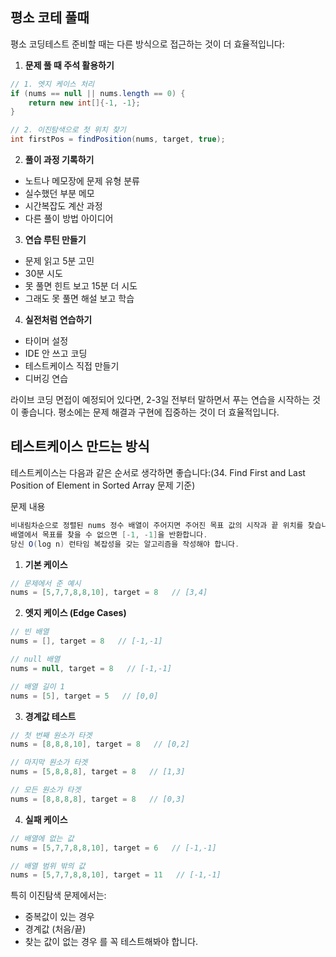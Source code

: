 ## 평소 코테 풀때 

평소 코딩테스트 준비할 때는 다른 방식으로 접근하는 것이 더 효율적입니다:

1. **문제 풀 때 주석 활용하기**
```java
// 1. 엣지 케이스 처리
if (nums == null || nums.length == 0) {
    return new int[]{-1, -1};
}

// 2. 이진탐색으로 첫 위치 찾기
int firstPos = findPosition(nums, target, true);
```

2. **풀이 과정 기록하기**
- 노트나 메모장에 문제 유형 분류
- 실수했던 부분 메모
- 시간복잡도 계산 과정
- 다른 풀이 방법 아이디어

3. **연습 루틴 만들기**
- 문제 읽고 5분 고민
- 30분 시도
- 못 풀면 힌트 보고 15분 더 시도
- 그래도 못 풀면 해설 보고 학습

4. **실전처럼 연습하기**
- 타이머 설정
- IDE 안 쓰고 코딩
- 테스트케이스 직접 만들기
- 디버깅 연습

라이브 코딩 면접이 예정되어 있다면, 2-3일 전부터 말하면서 푸는 연습을 시작하는 것이 좋습니다. 평소에는 문제 해결과 구현에 집중하는 것이 더 효율적입니다.


## 테스트케이스 만드는 방식

테스트케이스는 다음과 같은 순서로 생각하면 좋습니다:(34. Find First and Last Position of Element in Sorted Array 문제 기준)


문제 내용
```java
비내림차순으로 정렬된 nums 정수 배열이 주어지면 주어진 목표 값의 시작과 끝 위치를 찾습니다.
배열에서 목표를 찾을 수 없으면 [-1, -1]을 반환합니다.
당신 O(log n) 런타임 복잡성을 갖는 알고리즘을 작성해야 합니다.
```

1. **기본 케이스**
```java
// 문제에서 준 예시
nums = [5,7,7,8,8,10], target = 8   // [3,4]
```

2. **엣지 케이스 (Edge Cases)**
```java
// 빈 배열
nums = [], target = 8   // [-1,-1]

// null 배열
nums = null, target = 8   // [-1,-1]

// 배열 길이 1
nums = [5], target = 5   // [0,0]
```

3. **경계값 테스트**
```java
// 첫 번째 원소가 타겟
nums = [8,8,8,10], target = 8   // [0,2]

// 마지막 원소가 타겟
nums = [5,8,8,8], target = 8   // [1,3]

// 모든 원소가 타겟
nums = [8,8,8,8], target = 8   // [0,3]
```

4. **실패 케이스**
```java
// 배열에 없는 값
nums = [5,7,7,8,8,10], target = 6   // [-1,-1]

// 배열 범위 밖의 값
nums = [5,7,7,8,8,10], target = 11   // [-1,-1]
```

특히 이진탐색 문제에서는:
- 중복값이 있는 경우
- 경계값 (처음/끝)
- 찾는 값이 없는 경우
  를 꼭 테스트해봐야 합니다.